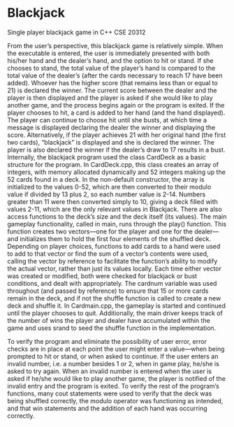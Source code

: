 # Blackjack
Single player blackjack game in C++
CSE 20312


From the user’s perspective, this blackjack game is relatively simple. When the executable is entered, the user is immediately presented with both his/her hand and the dealer’s hand, and the option to hit or stand. If she chooses to stand, the total value of the player’s hand is compared to the total value of the dealer’s (after the cards necessary to reach 17 have been added). Whoever has the higher score (that remains less than or equal to 21) is declared the winner. The current score between the dealer and the player is then displayed and the player is asked if she would like to play another game, and the process begins again or the program is exited. If the player chooses to hit, a card is added to her hand (and the hand displayed). The player can continue to choose hit until she busts, at which time a message is displayed declaring the dealer the winner and displaying the score. Alternatively, if the player achieves 21 with her original hand (the first two cards), “blackjack” is displayed and she is declared the winner. The player is also declared the winner if the dealer’s draw to 17 results in a bust.
Internally, the blackjack program used the class CardDeck as a basic structure for the program. In CardDeck.cpp, this class creates an array of integers, with memory allocated dynamically and 52 integers making up the 52 cards found in a deck. In the non-default constructor, the array is initialized to the values 0-52, which are then converted to their modulo value if divided by 13 plus 2, so each number value is 2-14. Numbers greater than 11 were then converted simply to 10, giving a deck filled with values 2-11, which are the only relevant values in Blackjack. There are also access functions to the deck’s size and the deck itself (its values). The main gameplay functionality, called in main, runs through the play() function. This function creates two vectors—one for the player and one for the dealer—and initializes them to hold the first four elements of the shuffled deck. Depending on player choices, functions to add cards to a hand were used to add to that vector or find the sum of a vector’s contents were used, calling the vector by reference to facilitate the function’s ability to modify the actual vector, rather than just its values locally. Each time either vector was created or modified, both were checked for blackjack or bust conditions, and dealt with appropriately. The cardnum variable was used throughout (and passed by reference) to ensure that 15 or more cards remain in the deck, and if not the shuffle function is called to create a new deck and shuffle it. In Cardmain.cpp, the gameplay is started and continued until the player chooses to quit. Additionally, the main driver keeps track of the number of wins the player and dealer have accumulated within the game and uses srand to seed the shuffle function in the implementation. 

To verify the program and eliminate the possibility of user error, error checks are in place at each point the user might enter a value—when being prompted to hit or stand, or when asked to continue. If the user enters an invalid number, i.e. a number besides 1 or 2, when in game play, he/she is asked to try again. When an invalid number is entered when the user is asked if he/she would like to play another game, the player is notified of the invalid entry and the program is exited. To verify the rest of the program’s functions, many cout statements were used to verify that the deck was being shuffled correctly, the modulo operator was functioning as intended, and that win statements and the addition of each hand was occurring correctly.

